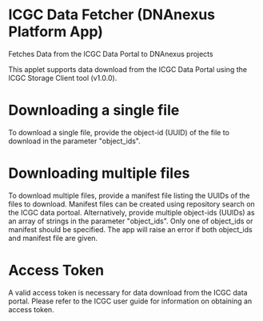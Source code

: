 <!-- dx-header -->
# ICGC Data Fetcher (DNAnexus Platform App)

Fetches Data from the ICGC Data Portal to DNAnexus projects
<!-- /dx-header -->

This applet supports data download from the ICGC Data Portal using the ICGC Storage Client tool (v1.0.0).

# Downloading a single file

To download a single file, provide the object-id (UUID) of the file to download in the parameter "object_ids".

# Downloading multiple files

To download multiple files, provide a manifest file listing the UUIDs of the files to download. Manifest files can be created using repository search on the ICGC data portoal. Alternatively, provide multiple object-ids (UUIDs) as an array of strings in the parameter "object_ids". Only one of object_ids or manifest should be specified. The app will raise an error if both object_ids and manifest file are given.

# Access Token

A valid access token is necessary for data download from the ICGC data portal. Please refer to the ICGC user guide for information on obtaining an access token.


